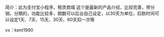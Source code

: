 简介：此为支付宝小程序，租赁商城
这个是最新的产品介绍，比较完善，带分销，分期的，功能比较多，期数可以后台自己设定，以30天为单位，扣款时间可以设定1天、7天、15天、30天、60天扣一次等

vx：kent1990
